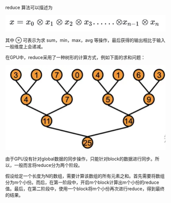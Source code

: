 

reduce 算法可以描述为

![image-20240620201931953](Reduce.assets/image-20240620201931953.png)

其中 ⊗ 可表示为求 sum，min，max，avg 等操作，最后获得的输出相比于输入一般维度上会递减。

在GPU中，reduce采用了一种树形的计算方式，例如下面的求和问题：

![image-20240620201825075](Reduce.assets/image-20240620201825075.png)

由于GPU没有针对global数据的同步操作，只能针对block的数据进行同步。所以，一般而言将reduce分为两个阶段。

假设给定一个长度为N的数组，需要计算该数组的所有元素之和。首先需要将数组分为m个小份。而后，在第一阶段中，开启m个block计算出m个小份的reduce值。最后，在第二阶段中，使用一个block将m个小份再次进行reduce，得到最终的结果。